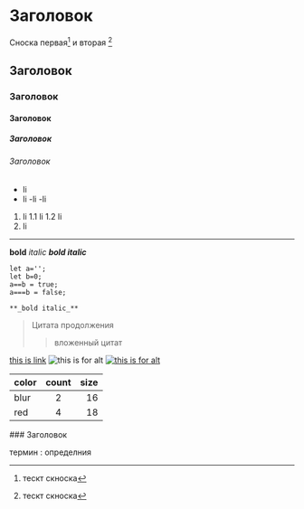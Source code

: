 # Заголовок

Сноска первая[^1] и вторая [^2]

## Заголовок

### Заголовок

#### Заголовок

##### Заголовок

###### Заголовок

- li
- li
  -li
  -li

1. li
   1.1 li
   1.2 li
2. li

---

**bold**
_italic_
**_bold italic_**

```
let a='';
let b=0;
a==b = true;
a===b = false;
```

    **_bold italic_**

> Цитата
> продолжения
>
> > вложенный цитат

[this is link](https://github.com)
![this is for alt](http://unsplash.it/g/200/200?random&gravity=center)
[![this is for alt](http://unsplash.it/g/200/200?random&gravity=center)](https://github.com)

[^1]: тескт скноска
[^2]: тескт скноска

| color | count | size |
| :---- | :---: | ---: |
| blur  |   2   |   16 |
| red   |   4   |   18 |

\### Заголовок

термин
: определния
